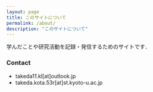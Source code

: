 ```yaml
---
layout: page
title: このサイトについて
permalink: /about/
description: "このサイトについて"
---
```


学んだことや研究活動を記録・発信するためのサイトです．

### Contact
- takeda11.kl[at]outlook.jp
- takeda.kota.53r[at]st.kyoto-u.ac.jp
<!-- *このサイトに載っている情報は個人的な解釈を含んでいる場合があるため，必要に応じて1次情報を参照してください．* -->
